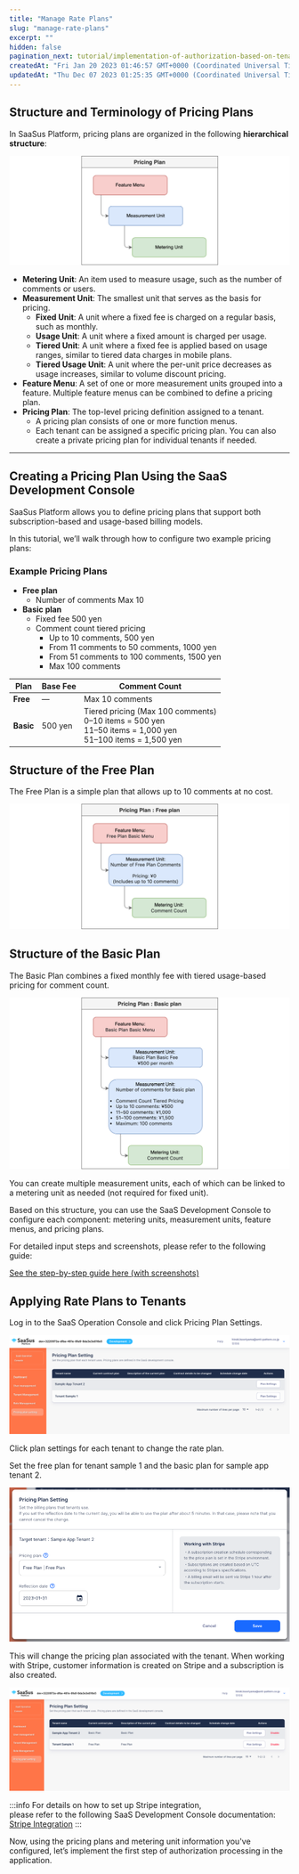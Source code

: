 ```yaml
---
title: "Manage Rate Plans"
slug: "manage-rate-plans"
excerpt: ""
hidden: false
pagination_next: tutorial/implementation-of-authorization-based-on-tenant-information
createdAt: "Fri Jan 20 2023 01:46:57 GMT+0000 (Coordinated Universal Time)"
updatedAt: "Thu Dec 07 2023 01:25:35 GMT+0000 (Coordinated Universal Time)"
---
```

## Structure and Terminology of Pricing Plans

In SaaSus Platform, pricing plans are organized in the following **hierarchical structure**:

![](/img/tutorial/manage-rate-plans/manage-rate-plans-05.png)

- **Metering Unit**: An item used to measure usage, such as the number of comments or users.
- **Measurement Unit**: The smallest unit that serves as the basis for pricing.
  - **Fixed Unit**: A unit where a fixed fee is charged on a regular basis, such as monthly.
  - **Usage Unit**: A unit where a fixed amount is charged per usage.
  - **Tiered Unit**: A unit where a fixed fee is applied based on usage ranges, similar to tiered data charges in mobile plans.
  - **Tiered Usage Unit**: A unit where the per-unit price decreases as usage increases, similar to volume discount pricing.
- **Feature Menu**: A set of one or more measurement units grouped into a feature. Multiple feature menus can be combined to define a pricing plan.
- **Pricing Plan**: The top-level pricing definition assigned to a tenant.
  - A pricing plan consists of one or more function menus.
  - Each tenant can be assigned a specific pricing plan. You can also create a private pricing plan for individual tenants if needed.

---

## Creating a Pricing Plan Using the SaaS Development Console

SaaSus Platform allows you to define pricing plans that support both subscription-based and usage-based billing models.

In this tutorial, we’ll walk through how to configure two example pricing plans:

### Example Pricing Plans

- **Free plan**
  - Number of comments Max 10
- **Basic plan**
  - Fixed fee 500 yen
  - Comment count tiered pricing
    - Up to 10 comments, 500 yen
    - From 11 comments to 50 comments, 1000 yen
    - From 51 comments to 100 comments, 1500 yen
    - Max 100 comments

<div className="table-scroll">
<table className="nowrap-table">
  <thead>
    <tr>
      <th>Plan</th>
      <th>Base Fee</th>
      <th>Comment Count</th>
    </tr>
  </thead>
  <tbody>
    <tr>
      <td><strong>Free</strong></td>
      <td className="text-center">—</td>
      <td>Max 10 comments</td>
    </tr>
    <tr>
      <td><strong>Basic</strong></td>
      <td className="text-right">500 yen</td>
      <td className="no-p-margin">
        Tiered pricing (Max 100 comments)<br />
        0–10 items = 500 yen<br />
        11–50 items = 1,000 yen<br />
        51–100 items = 1,500 yen
      </td>
    </tr>
  </tbody>
</table>
</div>

## Structure of the Free Plan

The Free Plan is a simple plan that allows up to 10 comments at no cost.

![](/img/tutorial/manage-rate-plans/manage-rate-plans-06.png)

## Structure of the Basic Plan

The Basic Plan combines a fixed monthly fee with tiered usage-based pricing for comment count.

![](/img/tutorial/manage-rate-plans/manage-rate-plans-07.png)

You can create multiple measurement units, each of which can be linked to a metering unit as needed (not required for fixed unit).

Based on this structure, you can use the SaaS Development Console to configure each component: metering units, measurement units, feature menus, and pricing plans.

For detailed input steps and screenshots, please refer to the following guide:

[See the step-by-step guide here (with screenshots)](./setting-measurement-units-function-menus-and-price-plans)

## Applying Rate Plans to Tenants

Log in to the SaaS Operation Console and click Pricing Plan Settings.

![](/img/tutorial/manage-rate-plans/manage-rate-plans-02.png)

Click plan settings for each tenant to change the rate plan.

Set the free plan for tenant sample 1 and the basic plan for sample app tenant 2.

![](/img/tutorial/manage-rate-plans/manage-rate-plans-03.png)

This will change the pricing plan associated with the tenant. When working with Stripe, customer information is created on Stripe and a subscription is also created.

![](/img/tutorial/manage-rate-plans/manage-rate-plans-04.png)

:::info
For details on how to set up Stripe integration,  
please refer to the following SaaS Development Console documentation:  
[Stripe Integration](/docs/part-4/pricing-and-billing/stripe-integration)
:::

Now, using the pricing plans and metering unit information you've configured, let’s implement the first step of authorization processing in the application.
